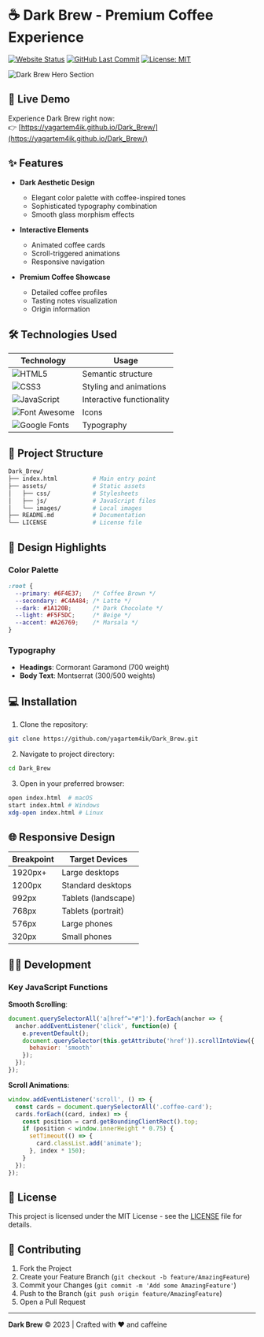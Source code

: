# ☕ Dark Brew - Premium Coffee Experience

[![Website Status](https://img.shields.io/website?url=https%3A%2F%2Fyagartem4ik.github.io%2FDark_Brew%2F)](https://yagartem4ik.github.io/Dark_Brew/)
[![GitHub Last Commit](https://img.shields.io/github/last-commit/yagartem4ik/Dark_Brew)](https://github.com/yagartem4ik/Dark_Brew/commits/main)
[![License: MIT](https://img.shields.io/badge/License-MIT-yellow.svg)](https://opensource.org/licenses/MIT)

![Dark Brew Hero Section](https://images.unsplash.com/photo-1495474472287-4d71bcdd2085?ixlib=rb-4.0.3&ixid=M3wxMjA3fDB8MHxwaG90by1wYWdlfHx8fGVufDB8fHx8fA%3D%3D&auto=format&fit=crop&w=1200&q=80)

## 🚀 Live Demo

Experience Dark Brew right now:  
👉 [https://yagartem4ik.github.io/Dark_Brew/](https://yagartem4ik.github.io/Dark_Brew/)

## ✨ Features

- **Dark Aesthetic Design**
  - Elegant color palette with coffee-inspired tones
  - Sophisticated typography combination
  - Smooth glass morphism effects

- **Interactive Elements**
  - Animated coffee cards
  - Scroll-triggered animations
  - Responsive navigation

- **Premium Coffee Showcase**
  - Detailed coffee profiles
  - Tasting notes visualization
  - Origin information

## 🛠 Technologies Used

| Technology | Usage |
|------------|-------|
| ![HTML5](https://img.shields.io/badge/HTML5-E34F26?style=flat&logo=html5&logoColor=white) | Semantic structure |
| ![CSS3](https://img.shields.io/badge/CSS3-1572B6?style=flat&logo=css3&logoColor=white) | Styling and animations |
| ![JavaScript](https://img.shields.io/badge/JavaScript-F7DF1E?style=flat&logo=javascript&logoColor=black) | Interactive functionality |
| ![Font Awesome](https://img.shields.io/badge/Font_Awesome-339AF0?style=flat&logo=fontawesome&logoColor=white) | Icons |
| ![Google Fonts](https://img.shields.io/badge/Google_Fonts-4285F4?style=flat&logo=google&logoColor=white) | Typography |

## 📂 Project Structure

```bash
Dark_Brew/
├── index.html          # Main entry point
├── assets/             # Static assets
│   ├── css/            # Stylesheets
│   ├── js/             # JavaScript files
│   └── images/         # Local images
├── README.md           # Documentation
└── LICENSE             # License file
```

## 🎨 Design Highlights

### Color Palette
```css
:root {
  --primary: #6F4E37;   /* Coffee Brown */
  --secondary: #C4A484; /* Latte */
  --dark: #1A120B;      /* Dark Chocolate */
  --light: #F5F5DC;     /* Beige */
  --accent: #A26769;    /* Marsala */
}
```

### Typography
- **Headings**: Cormorant Garamond (700 weight)
- **Body Text**: Montserrat (300/500 weights)

## 💻 Installation

1. Clone the repository:
```bash
git clone https://github.com/yagartem4ik/Dark_Brew.git
```

2. Navigate to project directory:
```bash
cd Dark_Brew
```

3. Open in your preferred browser:
```bash
open index.html  # macOS
start index.html # Windows
xdg-open index.html # Linux
```

## 🌐 Responsive Design

| Breakpoint | Target Devices |
|------------|----------------|
| 1920px+    | Large desktops |
| 1200px     | Standard desktops |
| 992px      | Tablets (landscape) |
| 768px      | Tablets (portrait) |
| 576px      | Large phones |
| 320px      | Small phones |

## 🧑‍💻 Development

### Key JavaScript Functions

**Smooth Scrolling**:
```javascript
document.querySelectorAll('a[href^="#"]').forEach(anchor => {
  anchor.addEventListener('click', function(e) {
    e.preventDefault();
    document.querySelector(this.getAttribute('href')).scrollIntoView({
      behavior: 'smooth'
    });
  });
});
```

**Scroll Animations**:
```javascript
window.addEventListener('scroll', () => {
  const cards = document.querySelectorAll('.coffee-card');
  cards.forEach((card, index) => {
    const position = card.getBoundingClientRect().top;
    if (position < window.innerHeight * 0.75) {
      setTimeout(() => {
        card.classList.add('animate');
      }, index * 150);
    }
  });
});
```

## 📝 License

This project is licensed under the MIT License - see the [LICENSE](LICENSE) file for details.

## 🤝 Contributing

1. Fork the Project
2. Create your Feature Branch (`git checkout -b feature/AmazingFeature`)
3. Commit your Changes (`git commit -m 'Add some AmazingFeature'`)
4. Push to the Branch (`git push origin feature/AmazingFeature`)
5. Open a Pull Request


---

**Dark Brew** © 2023 | Crafted with ♥ and caffeine

